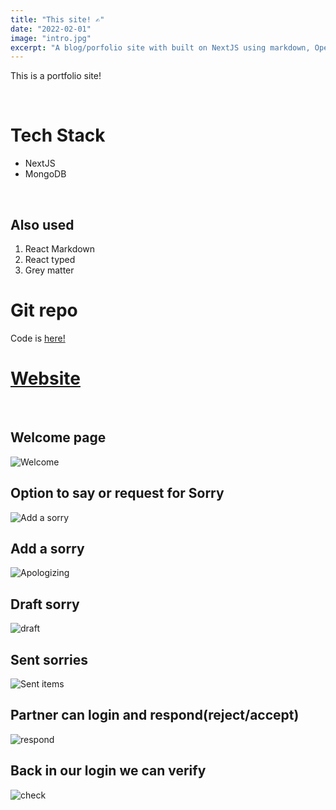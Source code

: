 ```yaml
---
title: "This site! ✍"
date: "2022-02-01"
image: "intro.jpg"
excerpt: "A blog/porfolio site with built on NextJS using markdown, Open to world all techies or non techies out there"
---
```

This is a portfolio site!

&nbsp;
# Tech Stack

- NextJS
- MongoDB

&nbsp;
## Also used
1. React Markdown
1. React typed
2. Grey matter
&nbsp;
# Git repo

Code is [here!](https://github.com/thoushif/devblogs.git)
&nbsp;
# [Website](https://thoushif-dev.vercel.app/)

&nbsp;


## Welcome page
![Welcome](intro.jpg)
## Option to say or request for Sorry
![Add a sorry](add.jpg)
## Add a sorry
![Apologizing](add-ask.jpg)
## Draft sorry
![draft](draft.jpg)
## Sent sorries
![Sent items](sent.jpg)
## Partner can login and respond(reject/accept)
![respond](respond.jpg)
## Back in our login we can verify
![check](check.jpg)

